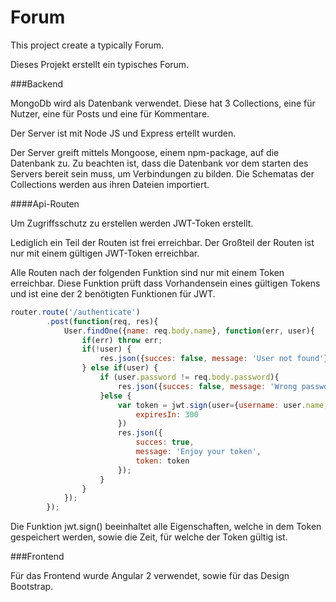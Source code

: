 # Forum

This project create a typically Forum.

Dieses Projekt erstellt ein typisches Forum.

###Backend

MongoDb wird als Datenbank verwendet. Diese hat 3 Collections, eine für Nutzer, eine für Posts und eine für Kommentare.

Der Server ist mit Node JS und Express ertellt wurden.

Der Server greift mittels Mongoose, einem npm-package, auf die Datenbank zu. Zu beachten ist, dass die Datenbank vor dem starten des Servers bereit sein muss, um Verbindungen zu bilden.
Die Schematas der Collections werden aus ihren Dateien importiert.

####Api-Routen

Um Zugriffsschutz zu erstellen werden JWT-Token erstellt.

Lediglich ein Teil der Routen ist frei erreichbar. Der Großteil der Routen ist nur mit einem gültigen JWT-Token erreichbar.

Alle Routen nach der folgenden Funktion sind nur mit einem Token erreichbar. Diese Funktion prüft dass Vorhandensein eines gültigen Tokens und ist eine der 2 benötigten Funktionen für JWT.

```javascript
router.route('/authenticate')
        .post(function(req, res){
            User.findOne({name: req.body.name}, function(err, user){
                if(err) throw err;
                if(!user) {
                    res.json({succes: false, message: 'User not found'});
                } else if(user) {
                    if (user.password != req.body.password){
                        res.json({succes: false, message: 'Wrong password'});
                    }else {
                        var token = jwt.sign(user={username: user.name, isAdmin: user.isAdmin, id:user._id}, app.get('superSecret'), {
                            expiresIn: 300
                        }) 
                        res.json({
                            succes: true,
                            message: 'Enjoy your token',
                            token: token
                        });
                    }
                }
            });
        });
```
Die Funktion jwt.sign() beeinhaltet alle Eigenschaften, welche in dem Token gespeichert werden, sowie die Zeit, für welche der Token gültig ist.



###Frontend

Für das Frontend wurde Angular 2 verwendet, sowie für das Design Bootstrap.